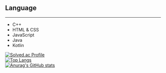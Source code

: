 ## Language

---

- C++
- HTML & CSS
- JavaScript
- Java
- Kotlin

[![Solved.ac Profile](http://mazassumnida.wtf/api/v2/generate_badge?boj=Dancingtuna)](https://solved.ac/Dancingtuna/)
<br>[![Top Langs](https://github-readme-stats.vercel.app/api/top-langs/?username=YoungSuOh)](https://github.com/anuraghazra/github-readme-stats)
<br>[![Anurag's GitHub stats](https://github-readme-stats.vercel.app/api?username=YoungSuOh)](https://github.com/anuraghazra/github-readme-stats)


